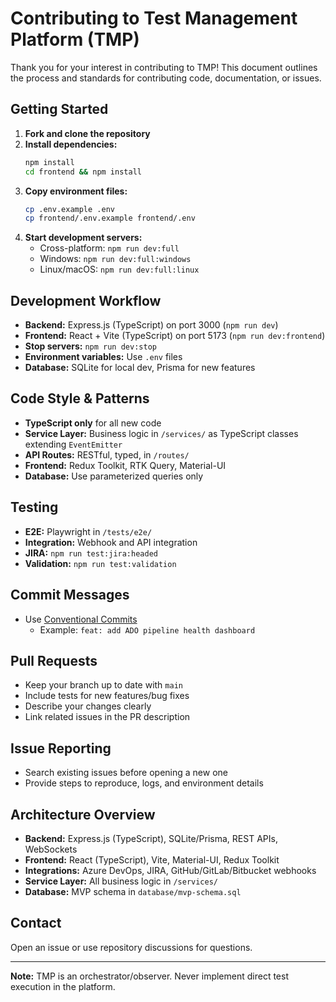 # Contributing to Test Management Platform (TMP)

Thank you for your interest in contributing to TMP! This document outlines the process and standards for contributing code, documentation, or issues.

## Getting Started

1. **Fork and clone the repository**
2. **Install dependencies:**
   ```bash
   npm install
   cd frontend && npm install
   ```
3. **Copy environment files:**
   ```bash
   cp .env.example .env
   cp frontend/.env.example frontend/.env
   ```
4. **Start development servers:**
   - Cross-platform: `npm run dev:full`
   - Windows: `npm run dev:full:windows`
   - Linux/macOS: `npm run dev:full:linux`

## Development Workflow

- **Backend:** Express.js (TypeScript) on port 3000 (`npm run dev`)
- **Frontend:** React + Vite (TypeScript) on port 5173 (`npm run dev:frontend`)
- **Stop servers:** `npm run dev:stop`
- **Environment variables:** Use `.env` files
- **Database:** SQLite for local dev, Prisma for new features

## Code Style & Patterns

- **TypeScript only** for all new code
- **Service Layer:** Business logic in `/services/` as TypeScript classes extending `EventEmitter`
- **API Routes:** RESTful, typed, in `/routes/`
- **Frontend:** Redux Toolkit, RTK Query, Material-UI
- **Database:** Use parameterized queries only

## Testing

- **E2E:** Playwright in `/tests/e2e/`
- **Integration:** Webhook and API integration
- **JIRA:** `npm run test:jira:headed`
- **Validation:** `npm run test:validation`

## Commit Messages

- Use [Conventional Commits](https://www.conventionalcommits.org/)
  - Example: `feat: add ADO pipeline health dashboard`

## Pull Requests

- Keep your branch up to date with `main`
- Include tests for new features/bug fixes
- Describe your changes clearly
- Link related issues in the PR description

## Issue Reporting

- Search existing issues before opening a new one
- Provide steps to reproduce, logs, and environment details

## Architecture Overview

- **Backend:** Express.js (TypeScript), SQLite/Prisma, REST APIs, WebSockets
- **Frontend:** React (TypeScript), Vite, Material-UI, Redux Toolkit
- **Integrations:** Azure DevOps, JIRA, GitHub/GitLab/Bitbucket webhooks
- **Service Layer:** All business logic in `/services/`
- **Database:** MVP schema in `database/mvp-schema.sql`

## Contact

Open an issue or use repository discussions for questions.

---

**Note:** TMP is an orchestrator/observer. Never implement direct test execution in the platform.

